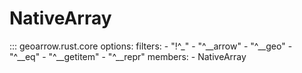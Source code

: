 # NativeArray

::: geoarrow.rust.core
    options:
      filters:
        - "!^_"
        - "^__arrow"
        - "^__geo"
        - "^__eq"
        - "^__getitem"
        - "^__repr"
      members:
        - NativeArray

